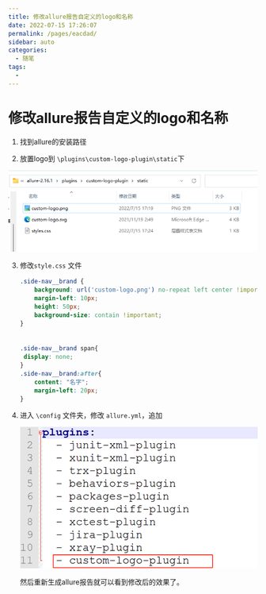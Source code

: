 ```yaml
---
title: 修改allure报告自定义的logo和名称
date: 2022-07-15 17:26:07
permalink: /pages/eacdad/
sidebar: auto
categories:
  - 随笔
tags:
  - 
---
```

# 修改allure报告自定义的logo和名称



1. 找到allure的安装路径

2. 放置logo到 `\plugins\custom-logo-plugin\static`下

   

![image-20220715172752755](../../.vuepress/public/img/blog/image-20220715172752755.png)

3. 修改`style.css` 文件

   ```css
   .side-nav__brand {
       background: url('custom-logo.png') no-repeat left center !important;
       margin-left: 10px;
       height: 50px;
       background-size: contain !important;
   }
   
   
   .side-nav__brand span{
   	display: none;
   }
   .side-nav__brand:after{
       content: "名字";
       margin-left: 20px;
   }
   ```

4. 进入 `\config` 文件夹，修改 `allure.yml`，追加

   ![image-20220715173143293](../../.vuepress/public/img/blog/image-20220715173143293.png)

   

   然后重新生成allure报告就可以看到修改后的效果了。